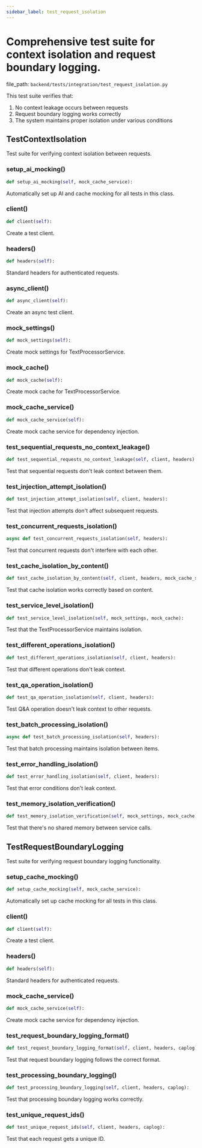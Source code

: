 ```yaml
---
sidebar_label: test_request_isolation
---
```


# Comprehensive test suite for context isolation and request boundary logging.

  file_path: `backend/tests/integration/test_request_isolation.py`

This test suite verifies that:
1. No context leakage occurs between requests
2. Request boundary logging works correctly
3. The system maintains proper isolation under various conditions

## TestContextIsolation

Test suite for verifying context isolation between requests.

### setup_ai_mocking()

```python
def setup_ai_mocking(self, mock_cache_service):
```

Automatically set up AI and cache mocking for all tests in this class.

### client()

```python
def client(self):
```

Create a test client.

### headers()

```python
def headers(self):
```

Standard headers for authenticated requests.

### async_client()

```python
def async_client(self):
```

Create an async test client.

### mock_settings()

```python
def mock_settings(self):
```

Create mock settings for TextProcessorService.

### mock_cache()

```python
def mock_cache(self):
```

Create mock cache for TextProcessorService.

### mock_cache_service()

```python
def mock_cache_service(self):
```

Create mock cache service for dependency injection.

### test_sequential_requests_no_context_leakage()

```python
def test_sequential_requests_no_context_leakage(self, client, headers):
```

Test that sequential requests don't leak context between them.

### test_injection_attempt_isolation()

```python
def test_injection_attempt_isolation(self, client, headers):
```

Test that injection attempts don't affect subsequent requests.

### test_concurrent_requests_isolation()

```python
async def test_concurrent_requests_isolation(self, headers):
```

Test that concurrent requests don't interfere with each other.

### test_cache_isolation_by_content()

```python
def test_cache_isolation_by_content(self, client, headers, mock_cache_service):
```

Test that cache isolation works correctly based on content.

### test_service_level_isolation()

```python
def test_service_level_isolation(self, mock_settings, mock_cache):
```

Test that the TextProcessorService maintains isolation.

### test_different_operations_isolation()

```python
def test_different_operations_isolation(self, client, headers):
```

Test that different operations don't leak context.

### test_qa_operation_isolation()

```python
def test_qa_operation_isolation(self, client, headers):
```

Test Q&A operation doesn't leak context to other requests.

### test_batch_processing_isolation()

```python
async def test_batch_processing_isolation(self, headers):
```

Test that batch processing maintains isolation between items.

### test_error_handling_isolation()

```python
def test_error_handling_isolation(self, client, headers):
```

Test that error conditions don't leak context.

### test_memory_isolation_verification()

```python
def test_memory_isolation_verification(self, mock_settings, mock_cache):
```

Test that there's no shared memory between service calls.

## TestRequestBoundaryLogging

Test suite for verifying request boundary logging functionality.

### setup_cache_mocking()

```python
def setup_cache_mocking(self, mock_cache_service):
```

Automatically set up cache mocking for all tests in this class.

### client()

```python
def client(self):
```

Create a test client.

### headers()

```python
def headers(self):
```

Standard headers for authenticated requests.

### mock_cache_service()

```python
def mock_cache_service(self):
```

Create mock cache service for dependency injection.

### test_request_boundary_logging_format()

```python
def test_request_boundary_logging_format(self, client, headers, caplog):
```

Test that request boundary logging follows the correct format.

### test_processing_boundary_logging()

```python
def test_processing_boundary_logging(self, client, headers, caplog):
```

Test that processing boundary logging works correctly.

### test_unique_request_ids()

```python
def test_unique_request_ids(self, client, headers, caplog):
```

Test that each request gets a unique ID.
